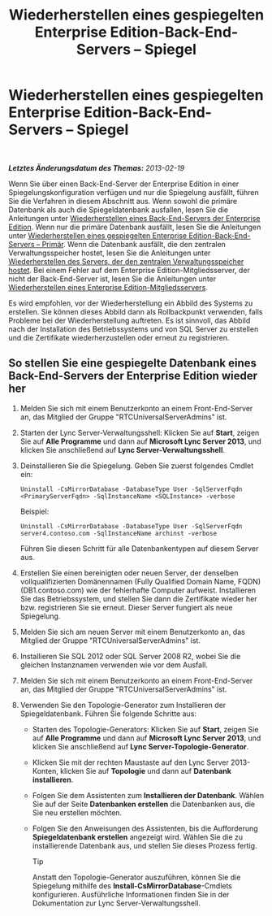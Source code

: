 ﻿---
title: Wiederherstellen eines gespiegelten Enterprise Edition-Back-End-Servers – Spiegel
TOCTitle: Wiederherstellen eines gespiegelten Enterprise Edition-Back-End-Servers – Spiegel
ms:assetid: 4b3c8eae-6f1f-4377-b39b-6699e725c517
ms:mtpsurl: https://technet.microsoft.com/de-de/library/JJ945626(v=OCS.15)
ms:contentKeyID: 52056330
ms.date: 05/19/2016
mtps_version: v=OCS.15
ms.translationtype: HT
---

# Wiederherstellen eines gespiegelten Enterprise Edition-Back-End-Servers – Spiegel

 

_**Letztes Änderungsdatum des Themas:** 2013-02-19_

Wenn Sie über einen Back-End-Server der Enterprise Edition in einer Spiegelungskonfiguration verfügen und nur die Spiegelung ausfällt, führen Sie die Verfahren in diesem Abschnitt aus. Wenn sowohl die primäre Datenbank als auch die Spiegeldatenbank ausfallen, lesen Sie die Anleitungen unter [Wiederherstellen eines Back-End-Servers der Enterprise Edition](lync-server-2013-restoring-an-enterprise-edition-back-end-server.md). Wenn nur die primäre Datenbank ausfällt, lesen Sie die Anleitungen unter [Wiederherstellen eines gespiegelten Enterprise Edition-Back-End-Servers – Primär](lync-server-2013-restoring-a-mirrored-enterprise-edition-back-end-server-primary.md). Wenn die Datenbank ausfällt, die den zentralen Verwaltungsspeicher hostet, lesen Sie die Anleitungen unter [Wiederherstellen des Servers, der den zentralen Verwaltungsspeicher hostet](lync-server-2013-restoring-the-server-hosting-the-central-management-store.md). Bei einem Fehler auf dem Enterprise Edition-Mitgliedsserver, der nicht der Back-End-Server ist, lesen Sie die Anleitungen unter [Wiederherstellen eines Enterprise Edition-Mitgliedsservers](lync-server-2013-restoring-an-enterprise-edition-member-server.md).

Es wird empfohlen, vor der Wiederherstellung ein Abbild des Systems zu erstellen. Sie können dieses Abbild dann als Rollbackpunkt verwenden, falls Probleme bei der Wiederherstellung auftreten. Es ist sinnvoll, das Abbild nach der Installation des Betriebssystems und von SQL Server zu erstellen und die Zertifikate wiederherzustellen oder erneut zu registrieren.

## So stellen Sie eine gespiegelte Datenbank eines Back-End-Servers der Enterprise Edition wieder her

1.  Melden Sie sich mit einem Benutzerkonto an einem Front-End-Server an, das Mitglied der Gruppe "RTCUniversalServerAdmins" ist.

2.  Starten der Lync Server-Verwaltungsshell: Klicken Sie auf **Start**, zeigen Sie auf **Alle Programme** und dann auf **Microsoft Lync Server 2013**, und klicken Sie anschließend auf **Lync Server-Verwaltungsshell**.

3.  Deinstallieren Sie die Spiegelung. Geben Sie zuerst folgendes Cmdlet ein:
    
        Uninstall -CsMirrorDatabase -DatabaseType User -SqlServerFqdn <PrimaryServerFqdn> -SqlInstanceName <SQLInstance> -verbose
    
    Beispiel:
    
        Uninstall -CsMirrorDatabase -DatabaseType User -SqlServerFqdn server4.contoso.com -SqlInstanceName archinst -verbose
    
    Führen Sie diesen Schritt für alle Datenbankentypen auf diesem Server aus.

4.  Erstellen Sie einen bereinigten oder neuen Server, der denselben vollqualifizierten Domänennamen (Fully Qualified Domain Name, FQDN) (DB1.contoso.com) wie der fehlerhafte Computer aufweist. Installieren Sie das Betriebssystem, und stellen Sie dann die Zertifikate wieder her bzw. registrieren Sie sie erneut. Dieser Server fungiert als neue Spiegelung.

5.  Melden Sie sich am neuen Server mit einem Benutzerkonto an, das Mitglied der Gruppe "RTCUniversalServerAdmins" ist.

6.  Installieren Sie SQL 2012 oder SQL Server 2008 R2, wobei Sie die gleichen Instanznamen verwenden wie vor dem Ausfall.

7.  Melden Sie sich mit einem Benutzerkonto an einem Front-End-Server an, das Mitglied der Gruppe "RTCUniversalServerAdmins" ist.

8.  Verwenden Sie den Topologie-Generator zum Installieren der Spiegeldatenbank. Führen Sie folgende Schritte aus:
    
      - Starten des Topologie-Generators: Klicken Sie auf **Start**, zeigen Sie auf **Alle Programme** und dann auf **Microsoft Lync Server 2013**, und klicken Sie anschließend auf **Lync Server-Topologie-Generator**.
    
      - Klicken Sie mit der rechten Maustaste auf den Lync Server 2013-Konten, klicken Sie auf **Topologie** und dann auf **Datenbank installieren**.
    
      - Folgen Sie dem Assistenten zum **Installieren der Datenbank**. Wählen Sie auf der Seite **Datenbanken erstellen** die Datenbanken aus, die Sie neu erstellen möchten.
    
      - Folgen Sie den Anweisungen des Assistenten, bis die Aufforderung **Spiegeldatenbank erstellen** angezeigt wird. Wählen Sie die zu installierende Datenbank aus, und stellen Sie dieses Prozess fertig.
        

        > [!TIP]
        > Anstatt den Topologie-Generator auszuführen, können Sie die Spiegelung mithilfe des <STRONG>Install-CsMirrorDatabase</STRONG>-Cmdlets konfigurieren. Ausführliche Informationen finden Sie in der Dokumentation zur Lync Server-Verwaltungsshell.



